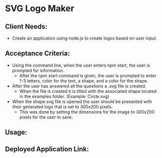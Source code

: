 # SVG Logo Maker

## Client Needs:
- Create an application using node.js to create logos based on user input.

## Acceptance Criteria:
- Using the command line, when the user enters npm start, the user is prompted for information.
    - After the npm start command is given, the user is prompted to enter 1-3 letters, color for the text, a shape, and a color for the shape.
- After the user has answered all the questions a .svg file is created.
    - When the file is created it is titled with the associated shape located in the examples folder. (Example: Circle.svg)
- When the shape.svg file is opened the user should be presented with their generated logo that is set to 300x200 pixels.
    - This was done by setting the dimensions for the image to 300x200 pixels for the user to save.


## Usage:


## Deployed Application Link:


